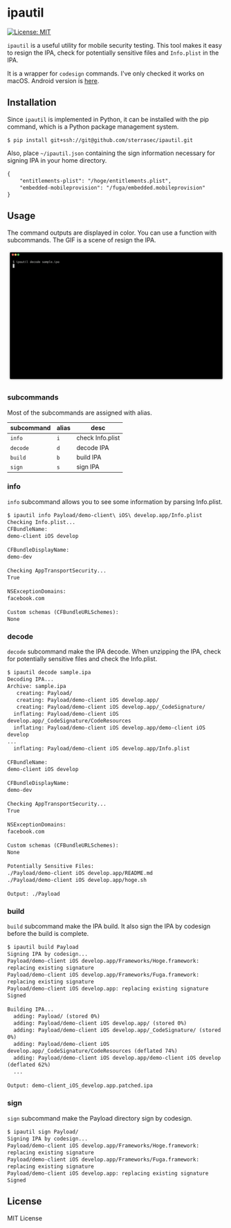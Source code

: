 # ipautil

[![License: MIT](https://img.shields.io/badge/License-MIT-blue.svg)](https://github.com/sterrasec/ipautil/blob/master/LICENSE)

`ipautil` is a useful utility for mobile security testing.
This tool makes it easy to resign the IPA, check for potentially sensitive files and `Info.plist` in the IPA.

It is a wrapper for `codesign` commands.
I've only checked it works on macOS.
Android version is [here](https://github.com/sterrasec/apkutil).

## Installation
Since `ipautil` is implemented in Python, it can be installed with the pip command, which is a Python package management system.

```
$ pip install git+ssh://git@github.com/sterrasec/ipautil.git
```

Also, place `~/ipautil.json` containing the sign information necessary for signing IPA in your home directory.

```
{
    "entitlements-plist": "/hoge/entitlements.plist",
    "embedded-mobileprovision": "/fuga/embedded.mobileprovision"
}
```

## Usage
The command outputs are displayed in color. You can use a function with subcommands.
The GIF is a scene of resign the IPA.

![terminal](./img/terminal.gif)

### subcommands
Most of the subcommands are assigned with alias.

|subcommand  |alias  |desc  |
|---|---|---|
|`info` | `i` | check Info.plist |
|`decode` | `d` | decode IPA |
|`build`  | `b` | build IPA |
|`sign` | `s` | sign IPA |

### info
`info` subcommand allows you to see some information by parsing Info.plist.

```
$ ipautil info Payload/demo-client\ iOS\ develop.app/Info.plist 
Checking Info.plist...
CFBundleName:
demo-client iOS develop

CFBundleDisplayName:
demo-dev

Checking AppTransportSecurity...
True

NSExceptionDomains:
facebook.com

Custom schemas (CFBundleURLSchemes):
None
```

### decode
`decode` subcommand make the IPA decode.
When unzipping the IPA, check for potentially sensitive files and check the Info.plist.

```
$ ipautil decode sample.ipa
Decoding IPA...
Archive: sample.ipa
   creating: Payload/
   creating: Payload/demo-client iOS develop.app/
   creating: Payload/demo-client iOS develop.app/_CodeSignature/
  inflating: Payload/demo-client iOS develop.app/_CodeSignature/CodeResources  
  inflating: Payload/demo-client iOS develop.app/demo-client iOS develop  
...
  inflating: Payload/demo-client iOS develop.app/Info.plist  

CFBundleName:
demo-client iOS develop

CFBundleDisplayName:
demo-dev

Checking AppTransportSecurity...
True

NSExceptionDomains:
facebook.com

Custom schemas (CFBundleURLSchemes):
None

Potentially Sensitive Files:
./Payload/demo-client iOS develop.app/README.md
./Payload/demo-client iOS develop.app/hoge.sh

Output: ./Payload
```

### build
`build` subcommand make the IPA build.
It also sign the IPA by codesign before the build is complete.

```
$ ipautil build Payload
Signing IPA by codesign...
Payload/demo-client iOS develop.app/Frameworks/Hoge.framework: replacing existing signature
Payload/demo-client iOS develop.app/Frameworks/Fuga.framework: replacing existing signature
Payload/demo-client iOS develop.app: replacing existing signature
Signed

Building IPA...
  adding: Payload/ (stored 0%)
  adding: Payload/demo-client iOS develop.app/ (stored 0%)
  adding: Payload/demo-client iOS develop.app/_CodeSignature/ (stored 0%)
  adding: Payload/demo-client iOS develop.app/_CodeSignature/CodeResources (deflated 74%)
  adding: Payload/demo-client iOS develop.app/demo-client iOS develop (deflated 62%)
  ...

Output: demo-client_iOS_develop.app.patched.ipa
```

### sign
`sign` subcommand make the Payload directory sign by codesign.

```
$ ipautil sign Payload/
Signing IPA by codesign...
Payload/demo-client iOS develop.app/Frameworks/Hoge.framework: replacing existing signature
Payload/demo-client iOS develop.app/Frameworks/Fuga.framework: replacing existing signature
Payload/demo-client iOS develop.app: replacing existing signature
Signed
```

## License
MIT License
